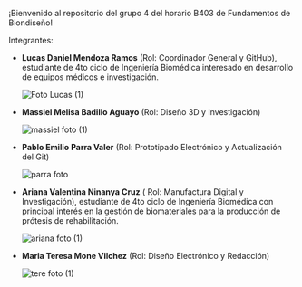 ¡Bienvenido al repositorio del grupo 4 del horario B403 de Fundamentos de Biondiseño!

Integrantes:
- **Lucas Daniel Mendoza Ramos** (Rol: Coordinador General y GitHub), estudiante de 4to ciclo de Ingeniería Biomédica interesado en desarrollo de equipos médicos e investigación.

  ![Foto Lucas (1)](https://github.com/user-attachments/assets/98bbd3b2-d852-49ad-80f4-381db81176f1)

- **Massiel Melisa Badillo Aguayo** (Rol: Diseño 3D y Investigación)

  ![massiel foto (1)](https://github.com/user-attachments/assets/32491435-dfc0-498d-8d03-5888c917c461)

- **Pablo Emilio Parra Valer** (Rol: Prototipado Electrónico y Actualización del Git)

  ![parra foto](https://github.com/user-attachments/assets/243259b7-10f9-4c83-bce8-c8b60fa4333a)

- **Ariana Valentina Ninanya Cruz** ( Rol: Manufactura Digital y Investigación), estudiante de 4to ciclo de Ingeniería Biomédica con principal interés en la gestión de biomateriales para la producción de prótesis de rehabilitación.

  ![ariana foto (1)](https://github.com/user-attachments/assets/6fe16602-9d7a-4566-b6f5-833c370e129b)

- **Maria Teresa Mone Vilchez** (Rol: Diseño Electrónico y Redacción)

  ![tere foto (1)](https://github.com/user-attachments/assets/132294ed-3339-4b4c-ba82-c4320762bbd6)

